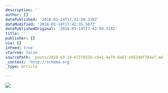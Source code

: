 ```yaml
---
description: ''
author: []
datePublished: '2018-03-14T17:42:50.318Z'
dateModified: '2018-03-14T17:42:35.567Z'
datePublishedOriginal: '2018-03-14T17:42:50.318Z'
title: ''
publisher: {}
via: {}
inFeed: true
starred: false
sourcePath: _posts/2018-03-14-b727032b-c5e1-4e79-8a6f-e05348f784a7.md
_context: 'http://schema.org'
_type: Article

---
```

![](https://the-grid-user-content.s3-us-west-2.amazonaws.com/4e468aac-ea08-47db-ab73-146cbbfe6e6c.jpg)